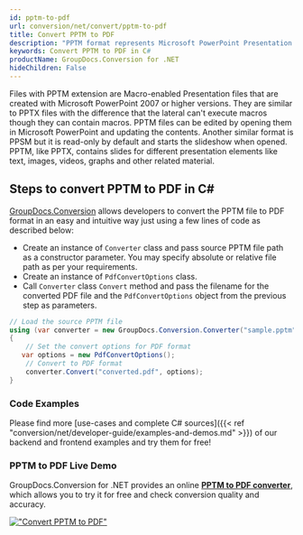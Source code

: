 ```yaml
---
id: pptm-to-pdf
url: conversion/net/convert/pptm-to-pdf
title: Convert PPTM to PDF
description: "PPTM format represents Microsoft PowerPoint Presentation with .pptm extension. Learn how to convert PPTM to PDF file programmatically in C# language using GroupDocs.Conversion for .NET library."
keywords: Convert PPTM to PDF in C#
productName: GroupDocs.Conversion for .NET
hideChildren: False
---
```


Files with PPTM extension are Macro-enabled Presentation files that are created with Microsoft PowerPoint 2007 or higher versions. They are similar to PPTX files with the difference that the lateral can't execute macros though they can contain macros. PPTM files can be edited by opening them in Microsoft PowerPoint and updating the contents. Another similar format is PPSM but it is read-only by default and starts the slideshow when opened. PPTM, like PPTX, contains slides for different presentation elements like text, images, videos, graphs and other related material.

## Steps to convert PPTM to PDF in C#

[GroupDocs.Conversion](https://products.groupdocs.com/conversion/net) allows developers to convert the PPTM file to PDF format in an easy and intuitive way just using a few lines of code as described below:

* Create an instance of `Converter` class and pass source PPTM file path as a constructor parameter. You may specify absolute or relative file path as per your requirements. 
* Create an instance of `PdfConvertOptions` class.
* Call `Converter` class `Convert` method and pass the filename for the converted PDF file and the `PdfConvertOptions` object from the previous step as parameters.

```csharp
// Load the source PPTM file
using (var converter = new GroupDocs.Conversion.Converter("sample.pptm"))
{
    // Set the convert options for PDF format
   var options = new PdfConvertOptions();
    // Convert to PDF format
    converter.Convert("converted.pdf", options);
}
```

### Code Examples

Please find more [use-cases and complete C# sources]({{< ref "conversion/net/developer-guide/examples-and-demos.md" >}}) of our backend and frontend examples and try them for free!

### PPTM to PDF Live Demo

GroupDocs.Conversion for .NET provides an online [**PPTM to PDF converter**](https://products.groupdocs.app/conversion/pptm-to-pdf), which allows you to try it for free and check conversion quality and accuracy.

[!["Convert PPTM to PDF"](conversion/net/images/convert-to-pdf/convert-pptm-to-pdf.png)](https://products.groupdocs.app/conversion/pptm-to-pdf)